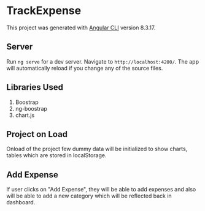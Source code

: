 # TrackExpense

This project was generated with [Angular CLI](https://github.com/angular/angular-cli) version 8.3.17.

## Server

Run `ng serve` for a dev server. Navigate to `http://localhost:4200/`. The app will automatically reload if you change any of the source files.

## Libraries Used
1. Boostrap
2. ng-boostrap
3. chart.js 

## Project on Load
Onload of the project few dummy data will be initialized to show charts, tables which are stored in localStorage.

## Add Expense
If user clicks on "Add Expense", they will be able to add expenses and also will be able to add a new category which will be reflected back in dashboard.
